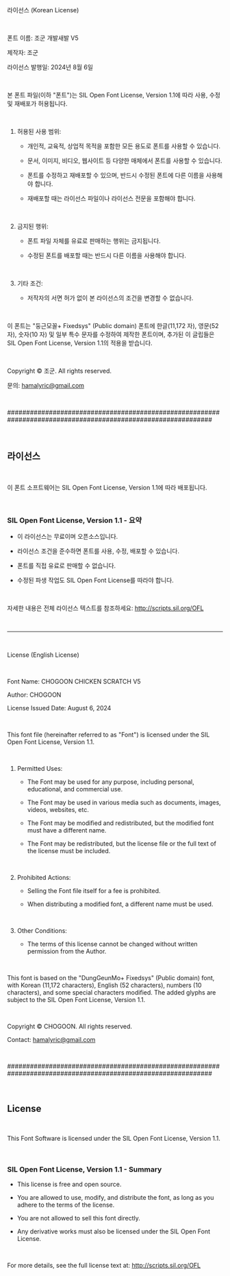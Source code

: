 라이선스 (Korean License)

​

폰트 이름: 조군 개발새발 V5

제작자: 조군

라이선스 발행일: 2024년 8월 6일

​

본 폰트 파일(이하 "폰트")는 SIL Open Font License, Version 1.1에 따라 사용, 수정 및 재배포가 허용됩니다.

​

1. 허용된 사용 범위:

   - 개인적, 교육적, 상업적 목적을 포함한 모든 용도로 폰트를 사용할 수 있습니다.

   - 문서, 이미지, 비디오, 웹사이트 등 다양한 매체에서 폰트를 사용할 수 있습니다.

   - 폰트를 수정하고 재배포할 수 있으며, 반드시 수정된 폰트에 다른 이름을 사용해야 합니다.

   - 재배포할 때는 라이선스 파일이나 라이선스 전문을 포함해야 합니다.

​

2. 금지된 행위:

   - 폰트 파일 자체를 유료로 판매하는 행위는 금지됩니다.

   - 수정된 폰트를 배포할 때는 반드시 다른 이름을 사용해야 합니다.

​

3. 기타 조건:

   - 저작자의 서면 허가 없이 본 라이선스의 조건을 변경할 수 없습니다.

​

이 폰트는 "둥근모꼴+ Fixedsys" (Public domain) 폰트에 한글(11,172 자), 영문(52 자), 숫자(10 자) 및 일부 특수 문자를 수정하여 제작한 폰트이며, 추가된 이 글립들은 SIL Open Font License, Version 1.1의 적용을 받습니다.

​

Copyright © 조군. All rights reserved.

문의: hamalyric@gmail.com

​

##############################################################################################################

​

## 라이선스

​

이 폰트 소프트웨어는 SIL Open Font License, Version 1.1에 따라 배포됩니다.

​

### SIL Open Font License, Version 1.1 - 요약

- 이 라이선스는 무료이며 오픈소스입니다.

- 라이선스 조건을 준수하면 폰트를 사용, 수정, 배포할 수 있습니다.

- 폰트를 직접 유료로 판매할 수 없습니다.

- 수정된 파생 작업도 SIL Open Font License를 따라야 합니다.

​

자세한 내용은 전체 라이선스 텍스트를 참조하세요: http://scripts.sil.org/OFL

​

---

​

License (English License)

​

Font Name: CHOGOON CHICKEN SCRATCH V5

Author: CHOGOON

License Issued Date: August 6, 2024

​

This font file (hereinafter referred to as "Font") is licensed under the SIL Open Font License, Version 1.1.

​

1. Permitted Uses:

   - The Font may be used for any purpose, including personal, educational, and commercial use.

   - The Font may be used in various media such as documents, images, videos, websites, etc.

   - The Font may be modified and redistributed, but the modified font must have a different name.

   - The Font may be redistributed, but the license file or the full text of the license must be included.

​

2. Prohibited Actions:

   - Selling the Font file itself for a fee is prohibited.

   - When distributing a modified font, a different name must be used.

​

3. Other Conditions:

   - The terms of this license cannot be changed without written permission from the Author.

​

This font is based on the "DungGeunMo+ Fixedsys" (Public domain) font, with Korean (11,172 characters), English (52 characters), numbers (10 characters), and some special characters modified. The added glyphs are subject to the SIL Open Font License, Version 1.1.

​

Copyright © CHOGOON. All rights reserved.

Contact: hamalyric@gmail.com

​

##############################################################################################################

​

## License

​

This Font Software is licensed under the SIL Open Font License, Version 1.1.

​

### SIL Open Font License, Version 1.1 - Summary

- This license is free and open source.

- You are allowed to use, modify, and distribute the font, as long as you adhere to the terms of the license.

- You are not allowed to sell this font directly.

- Any derivative works must also be licensed under the SIL Open Font License.

​

For more details, see the full license text at: http://scripts.sil.org/OFL
